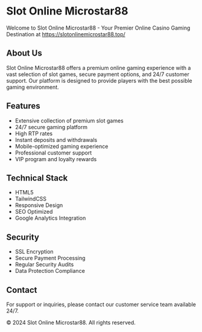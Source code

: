 # Slot Online Microstar88

Welcome to Slot Online Microstar88 - Your Premier Online Casino Gaming Destination at https://slotonlinemicrostar88.top/

## About Us
Slot Online Microstar88 offers a premium online gaming experience with a vast selection of slot games, secure payment options, and 24/7 customer support. Our platform is designed to provide players with the best possible gaming environment.

## Features
- Extensive collection of premium slot games
- 24/7 secure gaming platform
- High RTP rates
- Instant deposits and withdrawals
- Mobile-optimized gaming experience
- Professional customer support
- VIP program and loyalty rewards

## Technical Stack
- HTML5
- TailwindCSS
- Responsive Design
- SEO Optimized
- Google Analytics Integration

## Security
- SSL Encryption
- Secure Payment Processing
- Regular Security Audits
- Data Protection Compliance

## Contact
For support or inquiries, please contact our customer service team available 24/7.

© 2024 Slot Online Microstar88. All rights reserved.